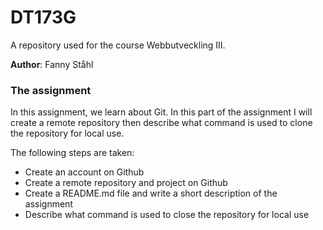 # DT173G
A repository used for the course Webbutveckling III.

**Author**: Fanny Ståhl

### The assignment
In this assignment, we learn about Git. In this part of the assignment I will create a remote repository then describe what command is used to clone the repository for local use.

The following steps are taken:
* Create an account on Github
* Create a remote repository and project on Github
* Create a README.md file and write a short description of the assignment
* Describe what command is used to close the repository for local use

